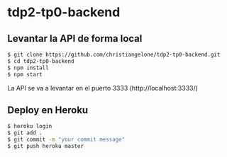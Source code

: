 # tdp2-tp0-backend

## Levantar la API de forma local
```sh
$ git clone https://github.com/christiangelone/tdp2-tp0-backend.git
$ cd tdp2-tp0-backend
$ npm install
$ npm start
```
La API se va a levantar en el puerto 3333 (http://localhost:3333/)

## Deploy en Heroku
```sh
$ heroku login
$ git add .
$ git commit -m "your commit message"
$ git push heroku master
```

